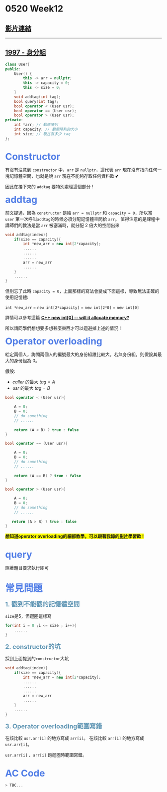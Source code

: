 <style>
.h2 {
    font-size: 30px;
    color: #537FE7;
    font-weight: bold;
}

.h3 {
    font-size: 20px;
    color: #6096B4;
    font-weight: bold;
}
</style>

# 0520 Week12

## [影片連結](https://youtu.be/kjqHVnVXEEs)

---

## [1997 - 身分組](https://neoj.sprout.tw/problem/1997/)

```cpp
class User{
public:
    User() {
        this -> arr = nullptr;
        this -> capacity = 0;
        this -> size = 0;
    }
    void addtag(int tag);
    bool query(int tag);
    bool operator < (User usr);
    bool operator == (User usr);
    bool operator > (User usr);
private:
    int *arr; // 動態陣列
    int capacity; // 動態陣列的大小
    int size; // 現在有多少 tag
};
```

<br>

<div class="h2">Constructor</div>

有沒有注意到 ```constructor``` 中，```arr``` 是 ```nullptr```，這代表 ```arr``` 現在沒有指向任何一塊記憶體空間，也就是說 ```arr``` 現在不能夠存取任何資料歐 :two_hearts: 

因此在接下來的 ```addtag``` 要特別處理這個部分 $!$

<div class="h2">addtag</div>

前文提過，因為 ```constructor``` 是給 ```arr = nullptr``` 和 ```capacity = 0```，所以當 ```user``` 第一次呼叫```addtag```的時候必須分配記憶體空間給 ```arr```。
值得注意的是課程中講師們的教法是當 ```arr``` 被塞滿時，就分配 $2$ 倍大的空間出來 
```cpp
void addtag(index){
    if(size == capacity){
        int *new_arr = new int[2*capacity];
        ......
        ......
        ......
        arr = new_arr
        ......
    }
    ......
}
```

但別忘了此時 ```capacity = 0```，上面那樣的寫法會變成下面這樣，導致無法正確的使用記憶體: 

```int *new_arr``` = ```new int[2*capacity]``` = ```new int[2*0]``` = ```new int[0]``` 

詳情可以參考這篇 [**C++ new int[0] -- will it allocate memory?**](https://stackoverflow.com/questions/1087042/c-new-int0-will-it-allocate-memory)

所以請同學們想想要多想甚麼東西才可以迴避掉上述的情況 $!$

<div class="h2">Operator overloading</div>

給定兩個人，詢問兩個人的編號最大的身份組誰比較大。若無身份組，則假設其最大的身份組為 $0$。

假設:
* $caller$ 的最大 $tag = A$ 
* $usr$ 的最大 $tag = B$

```cpp 
bool operator < (User usr){

    A = 0;
    B = 0;
    // do something 
    // ......
	
    return (A < B) ? true : false 
}
```

```cpp
bool operator == (User usr){

    A = 0;
    B = 0;
    // do something 
    // ......
	
    return (A == B) ? true : false	
}
```
```cpp
bool operator > (User usr){

    A = 0;
    B = 0;
    // do something 
    // ......
	
   return (A > B) ? true : false	
}
```

<span style="font-weight:bold;background-color: yellow;">想知道operator overloading的細部教學，可以跟著我錄的[影片](https://yeh-yu-yang.github.io/Sprout2023/#/slide/operator_overloading)學習歐 $!$</span>

<br>

<div class="h2">query</div>

照著題目要求執行即可

<br>

<div class="h2">常見問題</div>
<br>
<div class="h3">1. 戳到不能戳的記憶體空間</div>

```size```是$5$，但迴圈這樣寫
```cpp
for(int i = 0 ;i <= size ; i++){ 
    ...... 
}
```
<div class="h3">2. constructor的坑</div>

採到上面提到的```constructor```大坑

```cpp
void addtag(index){
    if(size == capacity){
        int *new_arr = new int[2*capacity];
        ......
        ......
        ......
        arr = new_arr
        ......
    }
    ......
}
```
<div class="h3">3. Operator overloading範圍寫錯</div>

在該比較 ```usr.arr[i]``` 的地方寫成 ```arr[i]```。 在該比較 ```arr[i]``` 的地方寫成 ```usr.arr[i]```。

```usr.arr[i]``` 、```arr[i]``` 跑迴圈時範圍寫錯。 

<br>

<div class="h2">AC Code</div>

```cpp
> TBC...
```

</html>